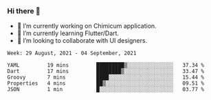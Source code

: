 ### Hi there 👋

<!--
**devcat37/devcat37** is a ✨ _special_ ✨ repository because its `README.md` (this file) appears on your GitHub profile.-->


- 🔭 I’m currently working on Chimicum application.
- 🌱 I’m currently learning Flutter/Dart.
- 👯 I’m looking to collaborate with UI designers.
<!-- - 🤔 I’m looking for help with ... -->

<!--START_SECTION:waka-->
```text
Week: 29 August, 2021 - 04 September, 2021

YAML         19 mins         █████████▒░░░░░░░░░░░░░░░   37.34 % 
Dart         17 mins         ████████▒░░░░░░░░░░░░░░░░   33.47 % 
Groovy       7 mins          ████░░░░░░░░░░░░░░░░░░░░░   15.44 % 
Properties   4 mins          ██▒░░░░░░░░░░░░░░░░░░░░░░   09.51 % 
JSON         1 min           █░░░░░░░░░░░░░░░░░░░░░░░░   03.77 % 
```
<!--END_SECTION:waka-->
